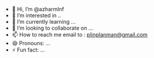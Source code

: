 - 👋 Hi, I’m @azharmlnf
- 👀 I’m interested in ..
- 🌱 I’m currently learning ...
- 💞️ I’m looking to collaborate on ...
- 📫 How to reach me email to : plinplanman@gmail.com
- 😄 Pronouns: ...
- ⚡ Fun fact: ...

<!---
azharmlnf/azharmlnf is a ✨ special ✨ repository because its `README.md` (this file) appears on your GitHub profile.
You can click the Preview link to take a look at your changes.
--->
